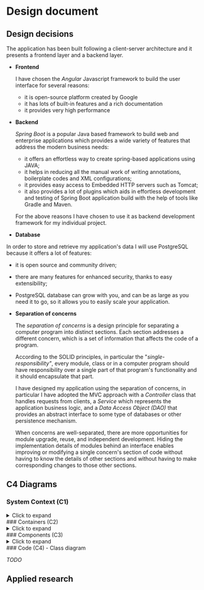 # Design document

## Design decisions

The application has been built following a client-server architecture and it presents a frontend layer and a backend layer. 

- **Frontend**

  I have chosen the *Angular* Javascript framework to build the user interface for several reasons:

  - it is open-source platform created by Google
  - it has lots of built-in features and a rich documentation
  - it provides very high performance

- **Backend**

  *Spring Boot* is a popular Java based framework to build web and enterprise applications which provides a wide variety of features that address the modern business needs:

  - it offers an effortless way to create spring-based applications using JAVA;
  - it helps in reducing all the manual work of writing annotations, boilerplate codes and XML configurations;
  - it provides easy access to Embedded HTTP servers such as Tomcat;
  - it also provides a lot of plugins which aids in effortless development and testing of Spring Boot application build with the help of tools like Gradle and Maven.

  For the above reasons I have chosen to use it as backend development framework for my individual project.

-  **Database**

  In order to store and retrieve my application's data I will use PostgreSQL because it offers a lot of features:

  - it is open source and community driven;
  - there are many features for enhanced security, thanks to easy extensibility;
  - PostgreSQL database can grow with you, and can be as large as you need it to go, so it allows you to easily scale your application.

- **Separation of concerns**

  The *separation of concerns* is a design principle for separating a computer program into distinct sections. Each section addresses a different concern, which is a set of information that affects the code of a program.

  According to the SOLID principles, in particular the "*single-responsibility"*, every module, class or in a computer program should have responsibility over a single part of that program's functionality and it should encapsulate that part.

  I have designed my application using the separation of concerns, in particular I have adopted the MVC approach with a *Controller* class that handles requests from clients, a *Service* which represents the application business logic, and a *Data Access Object (DAO)* that provides an abstract interface to some type of databases or other persistence mechanism.

  When concerns are well-separated, there are more opportunities for module upgrade, reuse, and independent development. Hiding the implementation details of modules behind an interface enables improving or modifying a single concern's section of code without having to know the details of other sections and without having to make corresponding changes to those other sections.

## C4 Diagrams

### System Context (C1)

<details>
    <summary>Click to expand</summary>
    <img src="./docs/C1.png" style="zoom: 67%;" />
</details>
### Containers (C2)

<details>
    <summary>Click to expand</summary>
    <img src="./docs/C2.png" style="zoom: 67%;" />
</details>
### Components (C3)

<details>
    <summary>Click to expand</summary>
    <img src="./docs/C3.png" style="zoom: 67%;" />
</details>
### Code (C4) - Class diagram

*TODO*

## Applied research

